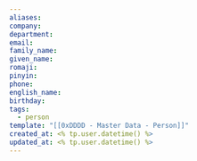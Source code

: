 ```yaml
---
aliases: 
company: 
department: 
email: 
family_name: 
given_name: 
romaji: 
pinyin: 
phone: 
english_name: 
birthday: 
tags:
  - person
template: "[[0xDDDD - Master Data - Person]]"
created_at: <% tp.user.datetime() %>
updated_at: <% tp.user.datetime() %>
---
```

